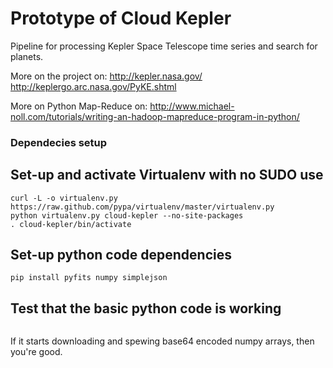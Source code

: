 Prototype of Cloud Kepler
=========================
Pipeline for processing Kepler Space Telescope time series and search
for planets.

More on the project on:
http://kepler.nasa.gov/
http://keplergo.arc.nasa.gov/PyKE.shtml

More on Python Map-Reduce on:
http://www.michael-noll.com/tutorials/writing-an-hadoop-mapreduce-program-in-python/


### Dependecies setup
## Set-up and activate Virtualenv with no SUDO use
```cd ~/temp
curl -L -o virtualenv.py https://raw.github.com/pypa/virtualenv/master/virtualenv.py
python virtualenv.py cloud-kepler --no-site-packages
. cloud-kepler/bin/activate
```

## Set-up python code dependencies
```
pip install pyfits numpy simplejson
```

## Test that the basic python code is working
```cat {DIRECTORY_WITH_CLOUD_KEPLER}/test/test_q1.txt | python {DIRECTORY_WITH_CLOUD_KEPLER}/python/download.py
```
If it starts downloading and spewing base64 encoded numpy arrays, then
you're good. 
